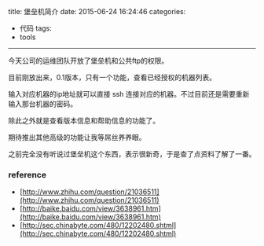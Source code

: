 title: 堡垒机简介
date: 2015-06-24 16:24:46
categories:
- 代码
tags:
- tools
---

今天公司的运维团队开放了堡垒机和公共ftp的权限。

目前刚放出来，0.1版本，只有一个功能，查看已经授权的机器列表。

输入对应机器的ip地址就可以直接 ssh 连接对应的机器。不过目前还是需要重新输入那台机器的密码。

除此之外就是查看版本信息和帮助信息的功能了。

期待推出其他高级的功能让我等屌丝养养眼。

之前完全没有听说过堡垒机这个东西，表示很新奇，于是查了点资料了解了一番。



### reference

- [http://www.zhihu.com/question/21036511](http://www.zhihu.com/question/21036511)
- [http://baike.baidu.com/view/3638961.htm](http://baike.baidu.com/view/3638961.htm)
- [http://sec.chinabyte.com/480/12202480.shtml](http://sec.chinabyte.com/480/12202480.shtml)
